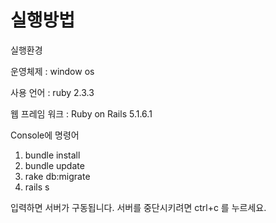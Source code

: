 # 실행방법

실행환경 

운영체제 : window os

사용 언어 : ruby 2.3.3

웹 프레임 워크 : Ruby on Rails 5.1.6.1

Console에 명령어 
1. bundle install
2. bundle update
3. rake db:migrate 
4. rails s

입력하면 서버가 구동됩니다.
서버를 중단시키려면 ctrl+c 를 누르세요. 


